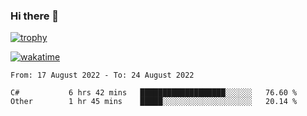 ### Hi there 👋

[![trophy](https://github-profile-trophy.vercel.app/?username=cxnky&theme=dracula)](https://github.com/ryo-ma/github-profile-trophy)

[![wakatime](https://wakatime.com/badge/user/1c39c599-5497-41b9-a5be-2c4676e7fd23.svg)](https://wakatime.com/@1c39c599-5497-41b9-a5be-2c4676e7fd23)
<!--START_SECTION:waka-->

```text
From: 17 August 2022 - To: 24 August 2022

C#           6 hrs 42 mins   ███████████████████░░░░░░   76.60 %
Other        1 hr 45 mins    █████░░░░░░░░░░░░░░░░░░░░   20.14 %
```

<!--END_SECTION:waka-->
